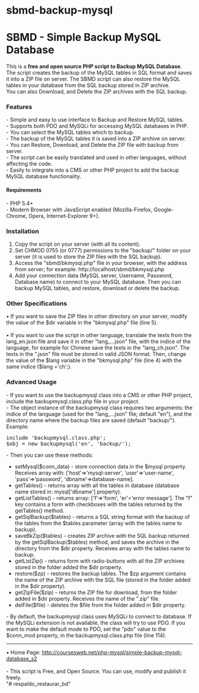 # sbmd-backup-mysql
<h1>SBMD - Simple Backup MySQL Database</h1>
This is a <strong>free and open source PHP script to Backup MySQL Database</strong>. The script creates the backup of the MySQL tables in SQL format and saves it into a ZIP file on server. The SBMD script can also restore the MySQL tables in your database from the SQL backup stored in ZIP archive.<br>
You can also Download, and Delete the ZIP archives with the SQL backup.
<h3>Features</h3>
- Simple and easy to use interface to Backup and Restore MySQL tables.<br>
- Supports both PDO and MySQLi for accessing MySQL databases in PHP.<br>
- You can select the MySQL tables which to backup.<br>
- The backup of the MySQL tables it is saved into a ZIP archive on server.<br>
- You can Restore, Download, and Delete the ZIP file with backup from server.<br>
- The script can be easily translated and used in other languages, without affecting the code.<br>
- Easily to integrate into a CMS or other PHP project to add the backup MySQL database functionality.
<h4>Requirements</h4>
- PHP 5.4+<br>
- Modern Browser with JavaScript enabled (Mozilla-Firefox, Google-Chrome, Opera, Internet-Explorer 9+).
<h3>Installation</h3>
<ol>
 <li>Copy the script on your server (with all its content).</li>
 <li>Set CHMOD 0755 (or 0777) permissions to the "<span class="sb">backup/</span>" folder on your server (it is used to store the ZIP files with the SQL backup).</li>
 <li>Access the "<span class="sb">sbmd/bkmysql.php</span>" file in your browser, with the address from server; for example: <span class="sbi">http://localhost/sbmd/bkmysql.php</span></li>
 <li>Add your connection data (MySQL server, Username, Password, Database name) to connect to your MySQL database. Then you can backup MySQL tables, and restore, download or delete the backup.</li>
</ol>
<h3>Other Specifications</h3>
&bull; If you want to save the ZIP files in other directory on your server, modify the value of the <span class="sb">$dir</span> variable in the "bkmysql.php" file (line 5).<br><br>
&bull; If you want to use the script in other language, translate the texts from the <span class="sb">lang_en.json</span> file and save it in other "lang_...json" file, with the indice of the language, for example for Chinese save the texts in the "lang_ch.json". The texts in the ".json" file must be stored in valid JSON format. Then, change the value of the <span class="sb">$lang</span> variable in the "bkmysql.php" file (line 4) with the same indice (<span class="sbi">$lang ='ch';</span>).
<h3>Advanced Usage</h3>
- If you want to use the <span class="sb">backupmysql</span> class into a CMS or other PHP project, include the <span class="sb">backupmysql.class.php</span> file in your project.<br>
- The object instance of the backupmysql class requires two arguments: the indice of the language (used for the "lang_...json" file; default "en"), and the directory name where the backup files are saved (default "backup/").<br>
Example:<br>
<pre>
include 'backupmysql.class.php';
$obj = new backupmysql('en', 'backup/');
</pre>
-  Then you can use these methods:
<ul>
 <li><span class="sb">setMysql($conn_data)</span> - store connection data in the <span class="sb">$mysql</span> property. Receives array with: <span class="sbi">['host'=>'mysql-server', 'user'=>'user-name', 'pass'=>'password', 'dbname'=>database-name]</span>.</li>
 <li><span class="sb">getTables()</span> - returns array with all the tables in database (database name stored in: <span class="sbi">mysql['dbname']</span> property).</li>
 <li><span class="sb">getListTables()</span> - returns array: <span class="sb">['f'=>'form', 'er'='error message']</span>. The "f" key contains a form with checkboxes with the tables returned by the <span class="sbi">getTables()</span> method.</li>
 <li><span class="sb">getSqlBackup($tables)</span> - returns a SQL string format with the backup of the tables from the <span class="sbi">$tables</span> parameter (array with the tables name to backup).</li>
 <li><span class="sb">saveBkZip($tables)</span> - creates ZIP archive with the SQL backup returned by the <span class="sbi">getSqlBackup($tables)</span> method, and saves the archive in the directory from the <span class="sbi">$dir</span> property. Receives array with the tables name to backup.</li>
 <li><span class="sb">getListZip()</span> - returns form with radio-buttons with all the ZIP archives stored in the folder added the <span class="sbi">$dir</span> property.</li>
 <li><span class="sb">restore($zp)</span> - restores the backup tables. The <span class="sbi">$zp</span> argument contains the name of the ZIP archive with the SQL file (stored in the folder added in the <span class="sbi">$dir</span> property).</li>
 <li><span class="sb">getZipFile($zip)</span> - returns the ZIP file for download, from the folder added in <span class="sbi">$dir</span> property. Receives the name of the ".zip" file.</li>
 <li><span class="sb">delFile($file)</span> - deletes the <span class="sbi">$file</span> from the folder added in <span class="sbi">$dir</span> property.</li>
</ul>
- By default, the backupmysql class uses MySQLi to connect to database. If the MySQLi extension is not available, the class will try to use PDO. If you want to make the default mode to PDO, set the <span class="sb">"pdo"</span> value to the <span class="sb">$conn_mod</span> property, in the <span class="sbi">backupmysql.class.php</span> file (line 114).
<br><hr>
 &bull; Home Page: <a href="http://coursesweb.net/php-mysql/simple-backup-mysql-database_s2" title="SBMD - Simple Backup MySQL Database">http://coursesweb.net/php-mysql/simple-backup-mysql-database_s2</a><br><br>
 - <span class="sbi">This script is Free, and Open Source. You can use, modify and publish it freely.<br>
"# respaldo_restaurar_bd" 
